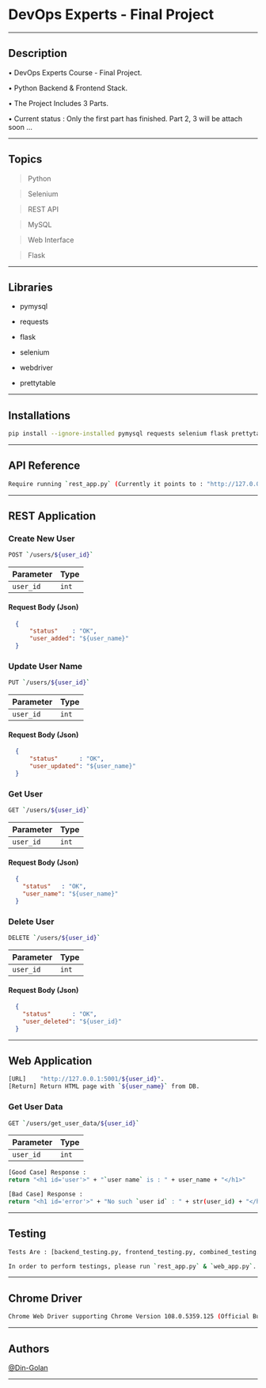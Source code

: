 # DevOps Experts - Final Project #

---

## Description ##
• DevOps Experts Course - Final Project.

• Python Backend & Frontend Stack.

• The Project Includes 3 Parts.

• Current status : Only the first part has finished. Part 2, 3 will be attach soon ...

---

## Topics ##
> Python

> Selenium

> REST API

> MySQL

> Web Interface

> Flask

---

## Libraries ##
- pymysql

- requests

- flask

- selenium

- webdriver

- prettytable

---

## Installations ##
```bash
pip install --ignore-installed pymysql requests selenium flask prettytable
```

---

## API Reference ##
```bash  
Require running `rest_app.py` (Currently it points to : "http://127.0.0.1:5000/${user_id}").
```

---

## REST Application ##

### Create New User ###
```bash  
POST `/users/${user_id}`
```
| Parameter | Type  | 
|:----------|:------|
| `user_id` | `int` |

#### Request Body (Json) ####
```json  
  {
      "status"    : "OK",
      "user_added": "${user_name}"
  }
```

### Update User Name ###
```bash  
PUT `/users/${user_id}`
```
| Parameter | Type  | 
|:----------|:------|
| `user_id` | `int` | 

#### Request Body (Json) ####
```json  
  {
      "status"      : "OK",
      "user_updated": "${user_name}"
  }
```

### Get User ###
```bash
GET `/users/${user_id}`
```
| Parameter | Type  |
|:----------|:------|
| `user_id` | `int` |

#### Request Body (Json) ####
```json  
  {
    "status"   : "OK",
    "user_name": "${user_name}"
  } 
```

### Delete User ###
```bash
DELETE `/users/${user_id}`
```
| Parameter | Type  |
|:----------|:------|
| `user_id` | `int` |

#### Request Body (Json) ####
```json  
  {
    "status"      : "OK",
    "user_deleted": "${user_id}"
  } 
```

---

## Web Application ##
```bash
[URL]    "http://127.0.0.1:5001/${user_id}".
[Return] Return HTML page with `${user_name}` from DB.
```

### Get User Data ###
```bash
GET `/users/get_user_data/${user_id}`
```
| Parameter | Type  |
|:----------|:------|
| `user_id` | `int` |

```bash
[Good Case] Response : 
return "<h1 id='user'>" + "`user name` is : " + user_name + "</h1>"

[Bad Case] Response :
return "<h1 id='error'>" + "No such `user id` : " + str(user_id) + "</h1>"
```

---

## Testing ##
```bash
Tests Are : [backend_testing.py, frontend_testing.py, combined_testing.py].
```

```bash
In order to perform testings, please run `rest_app.py` & `web_app.py`.
```

---

## Chrome Driver ##
```bash
Chrome Web Driver supporting Chrome Version 108.0.5359.125 (Official Build) (64-bit).
```

---

## Authors ##
[@Din-Golan](https://www.github.com/DinGolan)

---
